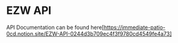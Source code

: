 # EZW API
API Documentation can be found here[https://immediate-patio-0cd.notion.site/EZW-API-0244d3b709ec4f3f9780cd4549fe4a73]
